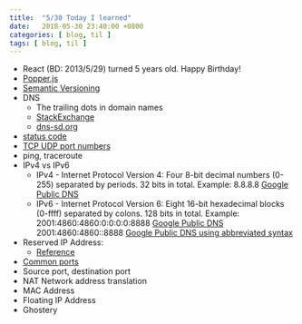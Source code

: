 ```yaml
---
title:  "5/30 Today I learned"
date:   2018-05-30 23:40:00 +0800
categories: [ blog, til ]
tags: [ blog, til ]
---
```

* React (BD: 2013/5/29) turned 5 years old. Happy Birthday!
* [Popper.js](https://popper.js.org/)
* [Semantic Versioning](https://semver.org/)
* DNS
  * The trailing dots in domain names
  * [StackExchange](https://webmasters.stackexchange.com/questions/73934/how-can-urls-have-a-dot-at-the-end-e-g-www-bla-de/73937)
  * [dns-sd.org](http://www.dns-sd.org/trailingdotsindomainnames.html)
* [status code](https://www.w3.org/Protocols/rfc2616/rfc2616-sec10.html)
* [TCP UDP port numbers](https://en.wikipedia.org/wiki/List_of_TCP_and_UDP_port_numbers)
* ping, traceroute
* IPv4 vs IPv6
  * IPv4 - Internet Protocol Version 4:
  Four 8-bit decimal numbers (0-255) separated by periods. 32 bits in total.
  Example:
  8.8.8.8 [Google Public DNS](https://developers.google.com/speed/public-dns/docs/using)
  * IPv6 - Internet Protocol Version 6:
  Eight 16-bit hexadecimal blocks (0-ffff) separated by colons. 128 bits in total.
  Example:
  2001:4860:4860:0:0:0:0:8888 [Google Public DNS](https://developers.google.com/speed/public-dns/docs/using)
  2001:4860:4860::8888 [Google Public DNS using abbreviated syntax ](https://developers.google.com/speed/public-dns/docs/using)
* Reserved IP Address:
  * [Reference](https://en.wikipedia.org/wiki/Reserved_IP_addresses)
* [Common ports](http://www.pearsonitcertification.com/articles/article.aspx?p=1868080)
* Source port, destination port
* NAT Network address translation
* MAC Address
* Floating IP Address
* Ghostery
